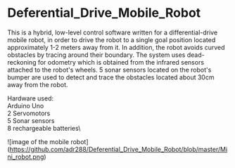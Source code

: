 # Deferential_Drive_Mobile_Robot

This is a hybrid, low-level control software written for a differential-drive mobile robot, in order to drive the robot to a single goal position located approximately 1-2 meters away from it. In addition, the robot avoids curved obstacles by tracing around their boundary. 
The system uses dead-reckoning for odometry which is obtained from the infrared sensors attached to the robot's wheels. 5 sonar sensors located on the robot's bumper are used to detect and trace the obstacles located about 30cm away from the robot.


Hardware used:\
Arduino Uno\
2 Servomotors\
5 Sonar sensors\
8 rechargeable batteries\


![image of the mobile robot]
(https://github.com/adr288/Deferential_Drive_Mobile_Robot/blob/master/Mini_robot.png)
